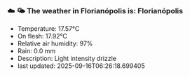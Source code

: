 ### ☁️ 🌤️  The weather in Florianópolis is: Florianópolis

- Temperature: 17.57°C
- On flesh: 17.92°C
- Relative air humidity: 97%
- Rain: 0.0 mm
- Description: Light intensity drizzle
- last updated: 2025-09-16T06:26:18.699405
